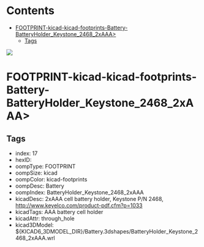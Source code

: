 



Contents
========

* [FOOTPRINT-kicad-kicad-footprints-Battery-BatteryHolder_Keystone_2468_2xAAA>](#footprint-kicad-kicad-footprints-battery-batteryholder_keystone_2468_2xaaa)
	* [Tags](#tags)
  
![][im]
# FOOTPRINT-kicad-kicad-footprints-Battery-BatteryHolder_Keystone_2468_2xAAA>

## Tags

- index: 17
- hexID: 
- oompType: FOOTPRINT
- oompSize: kicad
- oompColor: kicad-footprints
- oompDesc: Battery
- oompIndex: BatteryHolder_Keystone_2468_2xAAA
- kicadDesc: 2xAAA cell battery holder, Keystone P/N 2468, http://www.keyelco.com/product-pdf.cfm?p=1033
- kicadTags: AAA battery cell holder
- kicadAttr: through_hole
- kicad3DModel: ${KICAD6_3DMODEL_DIR}/Battery.3dshapes/BatteryHolder_Keystone_2468_2xAAA.wrl



[im]: image.png
